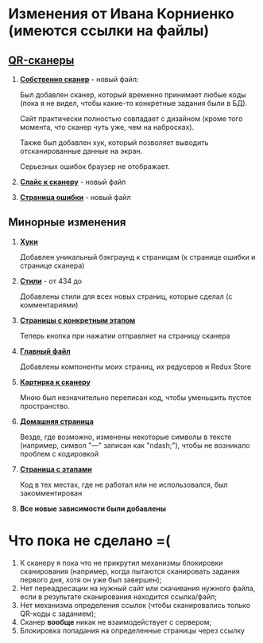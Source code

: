 # Изменения от Ивана Корниенко (имеются ссылки на файлы)

## [QR-сканеры](/src/pages/QRPage)

1. **[Собственно сканер](/src/pages/QRPage/QRPage.jsx)** - новый файл:

   Был добавлен сканер, который временно принимает любые коды (пока я не видел, чтобы какие-то конкретные задания были в БД).

   Сайт практически полностью совпадает с дизайном (кроме того момента, что сканер чуть уже, чем на набросках).

   Также был добавлен хук, который позволяет выводить отсканированные данные на экран.

   Серьезных ошибок браузер не отображает.

2. **[Слайс к сканеру](/src/pages/QRPage/QRPage.jsx)** - новый файл

3. **[Страница ошибки](/src/pages/ErrorPage.jsx)** - новый файл

## Минорные изменения

1. **[Хуки](/src/hooks.js)**

   Добавлен уникальный бэкграунд к страницам (к странице ошибки и странице сканера)

2. **[Стили](/src/index.css)** - от 434 до

   Добавлены стили для всех новых страниц, которые сделал (с комментариями)

3. **[Страницы с конкретным этапом](/src/pages/StagePage/StagePage.jsx)**

   Теперь кнопка при нажатии отправляет на страницу сканера

4. **[Главный файл](/src/main.jsx)**

   Добавлены компоненты моих страниц, их редусеров и Redux Store

5. **[Картирка к сканеру](/src/assets/img/qr.svg)**

   Мною был незначительно переписан код, чтобы уменьшить пустое пространство.

6. **[Домашняя страница](/src/pages/HomePage/HomePage.jsx)**

   Везде, где возможно, изменены некоторые символы в тексте (например, символ "—" записан как "ndash;"), чтобы не возникало проблем с кодировкой

7. **[Страница с этапами](/src/pages/StagesPage/StagesPage.jsx)**

   Код в тех местах, где не работал или не использовался, был закомментирован

8. **Все новые зависимости были добавлены**

# Что пока не сделано =(

1. К сканеру я пока что не прикрутил механизмы блокировки сканирования (например, когда пытаются сканировать задания первого дня, хотя он уже был завершен);
2. Нет переадресации на нужный сайт или скачивания нужного файла, если в результате сканирования находится ссылка/файл;
3. Нет механизма определения ссылок (чтобы сканировались только QR-коды с заданием);
4. Сканер **вообще** никак не взаимодействует с сервером;
5. Блокировка попадания на определенные страницы через ссылку
